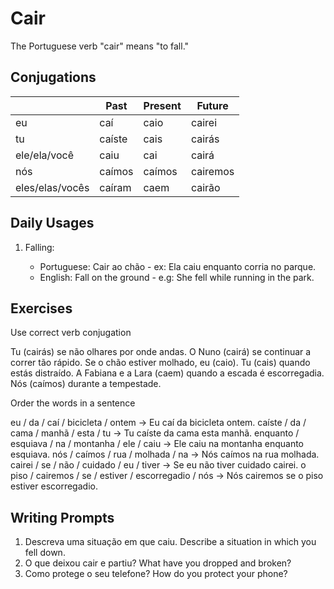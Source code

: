 # Cair

The Portuguese verb "cair" means "to fall."

## Conjugations

|                 | Past   | Present | Future   |
| --------------- | ------ | ------- | -------- |
| eu              | caí    | caio    | cairei   |
| tu              | caíste | cais    | cairás   |
| ele/ela/você    | caiu   | cai     | cairá    |
| nós             | caímos | caímos  | cairemos |
| eles/elas/vocês | caíram | caem    | cairão   |

## Daily Usages

1. Falling:

   - Portuguese: Cair ao chão - ex: Ela caiu enquanto corria no parque.
   - English: Fall on the ground - e.g: She fell while running in the park.

## Exercises

Use correct verb conjugation

Tu (cairás) se não olhares por onde andas.
O Nuno (cairá) se continuar a correr tão rápido.
Se o chão estiver molhado, eu (caio).
Tu (cais) quando estás distraído.
A Fabiana e a Lara (caem) quando a escada é escorregadia.
Nós (caímos) durante a tempestade.

Order the words in a sentence

eu / da / caí / bicicleta / ontem -> Eu caí da bicicleta ontem.
caíste / da / cama / manhã / esta / tu -> Tu caíste da cama esta manhã.
enquanto / esquiava / na / montanha / ele / caiu -> Ele caiu na montanha enquanto esquiava.
nós / caímos / rua / molhada / na -> Nós caímos na rua molhada.
cairei / se / não / cuidado / eu / tiver -> Se eu não tiver cuidado cairei.
o piso / cairemos / se / estiver / escorregadio / nós -> Nós cairemos se o piso estiver escorregadio.

## Writing Prompts

1. Descreva uma situação em que caiu. Describe a situation in which you fell down.
2. O que deixou cair e partiu? What have you dropped and broken?
3. Como protege o seu telefone? How do you protect your phone?
